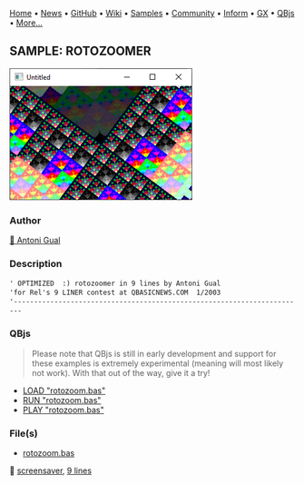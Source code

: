 [Home](https://qb64.com) • [News](../../news.md) • [GitHub](https://github.com/QB64Official/qb64) • [Wiki](https://github.com/QB64Official/qb64/wiki) • [Samples](../../samples.md) • [Community](../../community.md) • [Inform](../../inform.md) • [GX](../../gx.md) • [QBjs](../../qbjs.md) • [More...](../../more.md)

## SAMPLE: ROTOZOOMER

![screenshot.png](img/screenshot.png)

### Author

[🐝 Antoni Gual](../antoni-gual.md) 

### Description

```text
' OPTIMIZED  :) rotozoomer in 9 lines by Antoni Gual
'for Rel's 9 LINER contest at QBASICNEWS.COM  1/2003
'------------------------------------------------------------------------
```

### QBjs

> Please note that QBjs is still in early development and support for these examples is extremely experimental (meaning will most likely not work). With that out of the way, give it a try!

* [LOAD "rotozoom.bas"](https://v6p9d9t4.ssl.hwcdn.net/html/5963335/index.html?src=https://qb64.com/samples/rotozoomer/src/rotozoom.bas)
* [RUN "rotozoom.bas"](https://v6p9d9t4.ssl.hwcdn.net/html/5963335/index.html?mode=auto&src=https://qb64.com/samples/rotozoomer/src/rotozoom.bas)
* [PLAY "rotozoom.bas"](https://v6p9d9t4.ssl.hwcdn.net/html/5963335/index.html?mode=play&src=https://qb64.com/samples/rotozoomer/src/rotozoom.bas)

### File(s)

* [rotozoom.bas](src/rotozoom.bas)

🔗 [screensaver](../screensaver.md), [9 lines](../9-lines.md)
